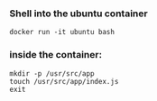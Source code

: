 ### Shell into the ubuntu container 
`docker run -it ubuntu bash`

### inside the container:
```
mkdir -p /usr/src/app
touch /usr/src/app/index.js
exit
```


